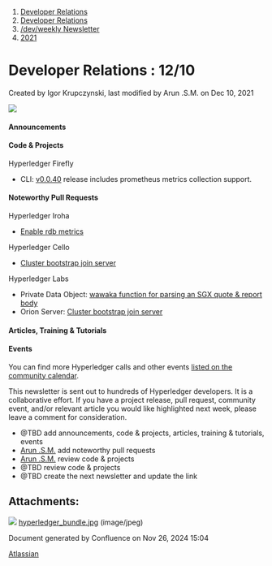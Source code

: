 1. [Developer Relations](index.html)
2. [Developer Relations](Developer-Relations_17170434.html)
3. [/dev/weekly Newsletter](17170445.html)
4. [2021](2021_17170692.html)

# Developer Relations : 12/10

Created by Igor Krupczynski, last modified by Arun .S.M. on Dec 10, 2021

![](attachments/17170434/17171308.png?height=169)

#### Announcements

#### Code &amp; Projects

Hyperledger Firefly

- CLI: [v0.0.40](https://github.com/hyperledger/firefly-cli/releases/tag/v0.0.40) release includes prometheus metrics collection support.

#### Noteworthy Pull Requests

Hyperledger Iroha

- [Enable rdb metrics](https://github.com/hyperledger/iroha/pull/1692)

Hyperledger Cello

- [Cluster bootstrap join server](https://github.com/hyperledger-labs/orion-server/pull/295)

Hyperledger Labs

- Private Data Object: [wawaka function for parsing an SGX quote &amp; report body](https://github.com/hyperledger-labs/private-data-objects/pull/343)
- Orion Server: [Cluster bootstrap join server](https://github.com/hyperledger-labs/orion-server/pull/295)

#### Articles, Training &amp; Tutorials

#### Events

You can find more Hyperledger calls and other events [listed on the community calendar](https://lf-hyperledger.atlassian.net/wiki/display/HYP/Calendar+of+Public+Meetings).

This newsletter is sent out to hundreds of Hyperledger developers. It is a collaborative effort. If you have a project release, pull request, community event, and/or relevant article you would like highlighted next week, please leave a comment for consideration.

- @TBD add announcements, code &amp; projects, articles, training &amp; tutorials, events
- [Arun .S.M.](https://lf-hyperledger.atlassian.net/wiki/people/621a0e5097d313006ba7386a?ref=confluence) add noteworthy pull requests
- [Arun .S.M.](https://lf-hyperledger.atlassian.net/wiki/people/621a0e5097d313006ba7386a?ref=confluence) review code &amp; projects
- @TBD review code &amp; projects
- @TBD create the next newsletter and update the link

## Attachments:

![](images/icons/bullet_blue.gif) [hyperledger\_bundle.jpg](attachments/17171357/17171360.jpg) (image/jpeg)

Document generated by Confluence on Nov 26, 2024 15:04

[Atlassian](http://www.atlassian.com/)
